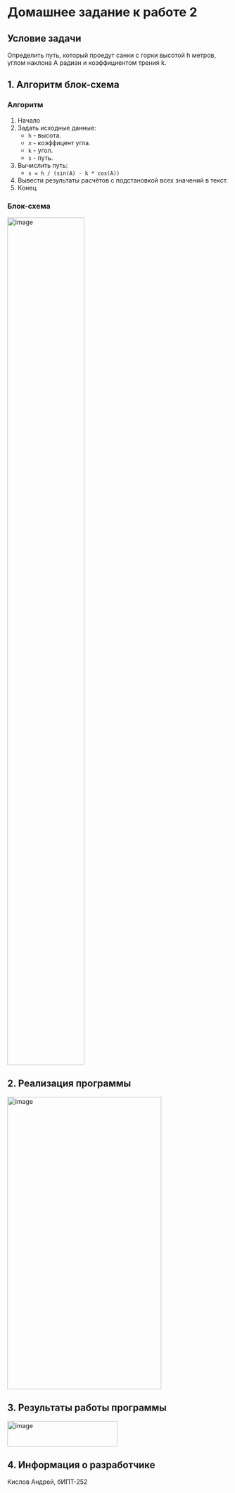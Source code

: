 # Домашнее задание к работе 2 #
## Условие задачи ##
Определить путь, который проедут санки с горки высотой h метров, углом наклона А радиан и коэффициентом трения k.
## 1. Алгоритм блок-схема ##
### Алгоритм ###
1. Начало
2. Задать исходные данные:
   * ``` h ``` - высота.
   * ``` л ``` - коэффицент угла.
   * ``` k ``` - угол.
   * ``` s ``` - путь.
3. Вычислить путь:
   * ``` s = h / (sin(A) - k * cos(A)) ```
4. Вывести результаты расчётов с подстановкой всех значений в текст.
5. Конец
### Блок-схема ###
<img width="175" height="1924" alt="image" src="https://github.com/user-attachments/assets/583b4713-8dff-4c31-87df-55af4f91d922" />


## 2. Реализация программы ##
<img width="350" height="664" alt="image" src="https://github.com/user-attachments/assets/0ee9d4ba-a232-405b-b0f4-304ea40fa97e" />


## 3. Результаты работы программы ##
<img width="250" height="58" alt="image" src="https://github.com/user-attachments/assets/88cfa803-74d1-48cf-aabc-d2d07e50ccbb" />


## 4. Информация о разработчике ##
Кислов Андрей, бИПТ-252
